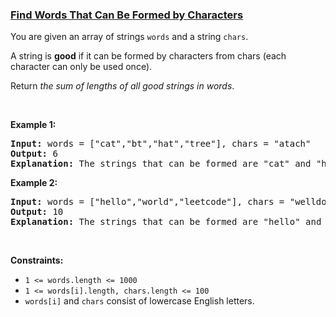 ### [Find Words That Can Be Formed by Characters](https://leetcode.com/problems/find-words-that-can-be-formed-by-characters)

<p>You are given an array of strings <code>words</code> and a string <code>chars</code>.</p>

<p>A string is <strong>good</strong> if it can be formed by characters from chars (each character can only be used once).</p>

<p>Return <em>the sum of lengths of all good strings in words</em>.</p>

<p>&nbsp;</p>
<p><strong>Example 1:</strong></p>

<pre>
<strong>Input:</strong> words = [&quot;cat&quot;,&quot;bt&quot;,&quot;hat&quot;,&quot;tree&quot;], chars = &quot;atach&quot;
<strong>Output:</strong> 6
<strong>Explanation:</strong> The strings that can be formed are &quot;cat&quot; and &quot;hat&quot; so the answer is 3 + 3 = 6.
</pre>

<p><strong>Example 2:</strong></p>

<pre>
<strong>Input:</strong> words = [&quot;hello&quot;,&quot;world&quot;,&quot;leetcode&quot;], chars = &quot;welldonehoneyr&quot;
<strong>Output:</strong> 10
<strong>Explanation:</strong> The strings that can be formed are &quot;hello&quot; and &quot;world&quot; so the answer is 5 + 5 = 10.
</pre>

<p>&nbsp;</p>
<p><strong>Constraints:</strong></p>

<ul>
	<li><code>1 &lt;= words.length &lt;= 1000</code></li>
	<li><code>1 &lt;= words[i].length, chars.length &lt;= 100</code></li>
	<li><code>words[i]</code> and <code>chars</code> consist of lowercase English letters.</li>
</ul>
